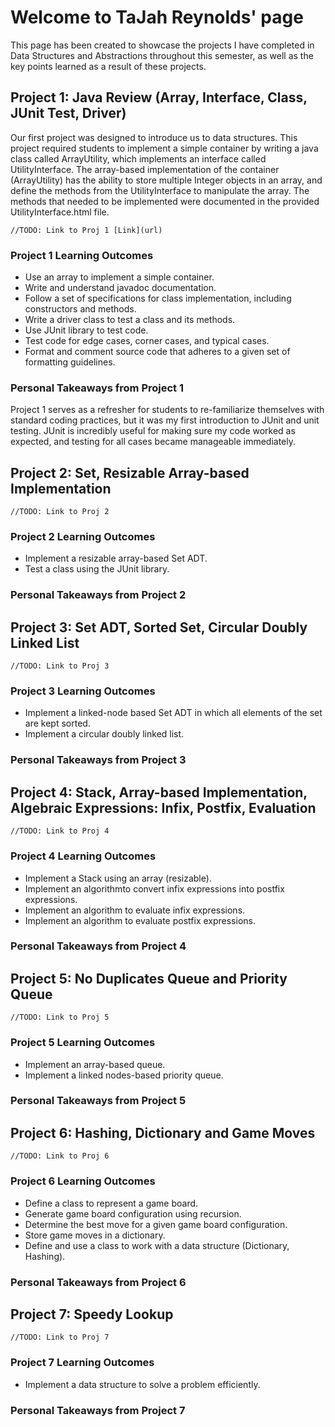 # Welcome to TaJah Reynolds' page

This page has been created to showcase the projects I have completed in Data Structures and Abstractions throughout this semester, as well as the key points learned as a result of these projects.

## Project 1: Java Review (Array, Interface, Class, JUnit Test, Driver)

Our first project was designed to introduce us to data structures. This project required students to implement a simple container by writing a java class called ArrayUtility, which implements an interface called UtilityInterface. The array-based implementation of the container (ArrayUtility) has the ability to store multiple Integer objects in an array, and define the methods from the UtilityInterface to manipulate the array. The methods that needed to be implemented were documented in the provided UtilityInterface.html file.

```//TODO: Link to Proj 1 [Link](url)```

### Project 1 Learning Outcomes

- Use an array to implement a simple container.
- Write and understand javadoc documentation.
- Follow a set of specifications for class implementation, including constructors and methods.
- Write a driver class to test a class and its methods.
- Use JUnit library to test code.
- Test code for edge cases, corner cases, and typical cases.
- Format and comment source code that adheres to a given set of formatting guidelines.

### Personal Takeaways from Project 1

Project 1 serves as a refresher for students to re-familiarize themselves with standard coding practices, but it was my first introduction to JUnit and unit testing. JUnit is incredibly useful for making sure my code worked as expected, and testing for all cases became manageable immediately.

## Project 2: Set, Resizable Array-based Implementation

```//TODO: Link to Proj 2```

### Project 2 Learning Outcomes

- Implement a resizable array-based Set ADT.
- Test a class using the JUnit library.

### Personal Takeaways from Project 2

## Project 3: Set ADT, Sorted Set, Circular Doubly Linked List

```//TODO: Link to Proj 3```

### Project 3 Learning Outcomes

- Implement a linked-node based Set ADT in which all elements of the set are kept sorted.
- Implement a circular doubly linked list.

### Personal Takeaways from Project 3

## Project 4: Stack, Array-based Implementation, Algebraic Expressions: Infix, Postfix, Evaluation

```//TODO: Link to Proj 4```

### Project 4 Learning Outcomes

- Implement a Stack using an array (resizable).
- Implement an algorithmto convert infix expressions into postfix expressions.
- Implement an algorithm to evaluate infix expressions.
- Implement an algorithm to evaluate postfix expressions.

### Personal Takeaways from Project 4

## Project 5: No Duplicates Queue and Priority Queue

```//TODO: Link to Proj 5```

### Project 5 Learning Outcomes

- Implement an array-based queue.
- Implement a linked nodes-based priority queue.

### Personal Takeaways from Project 5

## Project 6: Hashing, Dictionary and Game Moves

```//TODO: Link to Proj 6```

### Project 6 Learning Outcomes

- Define a class to represent a game board.
- Generate game board configuration using recursion.
- Determine the best move for a given game board configuration.
- Store game moves in a dictionary.
- Define and use a class to work with a data structure (Dictionary, Hashing).

### Personal Takeaways from Project 6

## Project 7: Speedy Lookup

```//TODO: Link to Proj 7```

### Project 7 Learning Outcomes

- Implement a data structure to solve a problem efficiently.

### Personal Takeaways from Project 7
